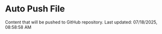 # Auto Push File

Content that will be pushed to GitHub repository.
Last updated: 07/18/2025, 08:58:58 AM
